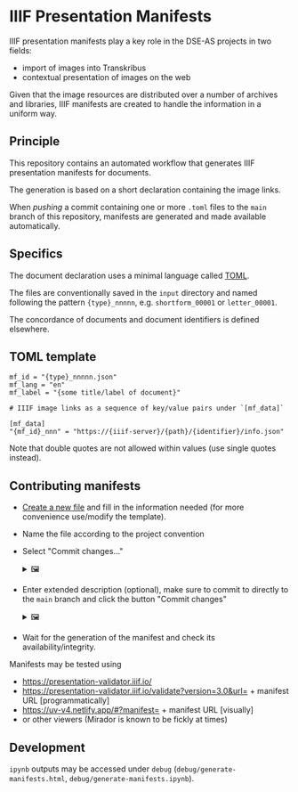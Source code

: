 # IIIF Presentation Manifests

IIIF presentation manifests play a key role in the DSE-AS projects in two fields:

* import of images into Transkribus
* contextual presentation of images on the web

Given that the image resources are distributed over a number of archives and libraries, IIIF manifests are created to handle the information in a uniform way.

## Principle 

This repository contains an automated workflow that generates IIIF presentation manifests for documents.

The generation is based on a short declaration containing the image links.

When *pushing* a commit containing one or more `.toml` files to the `main` branch of this repository, manifests are generated and made available automatically.

## Specifics

The document declaration uses a minimal language called [TOML](https://en.wikipedia.org/wiki/TOML).

The files are conventionally saved in the `input` directory and named following the pattern `{type}_nnnnn`, e.g. `shortform_00001` or `letter_00001`. 

The concordance of documents and document identifiers is defined elsewhere.

## TOML template

```
mf_id = "{type}_nnnnn.json"
mf_lang = "en"
mf_label = "{some title/label of document}"

# IIIF image links as a sequence of key/value pairs under `[mf_data]`

[mf_data]
"{mf_id}_nnn" = "https://{iiif-server}/{path}/{identifier}/info.json"
```
Note that double quotes are not allowed within values (use single quotes instead).

## Contributing manifests

* [Create a new file](https://github.com/pdaengeli/i3f/new/main/input) and fill in the information needed (for more convenience use/modify the template).
* Name the file according to the project convention
* Select "Commit changes…"
  <details><summary>🖼️</summary>
  
  ![image](https://github.com/user-attachments/assets/92beb3b7-9f10-4626-8c3b-82502c9cddef)
  </details>
* Enter extended description (optional), make sure to commit to directly to the `main` branch and click the button "Commit changes"
  <details><summary>🖼️</summary>
  
  ![image](https://github.com/user-attachments/assets/0e8a00a8-c4cc-4e51-aab7-05f9130cdac9)
  </details>
* Wait for the generation of the manifest and check its availability/integrity.

Manifests may be tested using

* https://presentation-validator.iiif.io/
* https://presentation-validator.iiif.io/validate?version=3.0&url= + manifest URL [programmatically]
* https://uv-v4.netlify.app/#?manifest= + manifest URL [visually]
* or other viewers (Mirador is known to be fickly at times)

## Development

`ipynb` outputs may be accessed under `debug` (`debug/generate-manifests.html`, `debug/generate-manifests.ipynb`).
